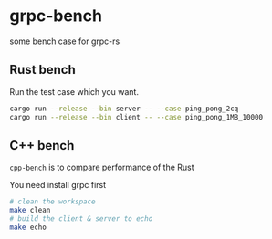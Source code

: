 # grpc-bench
some bench case for grpc-rs

## Rust bench

Run the test case which you want.

```bash
cargo run --release --bin server -- --case ping_pong_2cq
cargo run --release --bin client -- --case ping_pong_1MB_10000
```

## C++ bench

`cpp-bench` is to compare performance of the Rust

You need install grpc first

```bash
# clean the workspace
make clean
# build the client & server to echo
make echo
```
